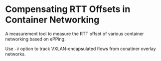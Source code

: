 Compensating RTT Offsets in Container Networking
=============
A measurement tool to measure the RTT offset of various container networking based on ePPing.

Use `-V` option to track VXLAN-encapsulated flows from conatiner overlay networks.
